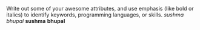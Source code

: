 Write out some of your awesome attributes, and use emphasis (like bold or italics) to identify keywords, programming languages, or skills. 
*sushma*
_bhupal_
**sushma**
__bhupal__
